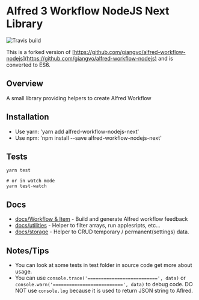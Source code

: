 Alfred 3 Workflow NodeJS Next Library
=====================================

![Travis build]()


This is a forked version of [https://github.com/giangvo/alfred-workflow-nodejs](https://github.com/giangvo/alfred-workflow-nodejs) and is converted to ES6. 


## Overview
A small library providing helpers to create Alfred Workflow

## Installation

* Use yarn: 'yarn add alfred-workflow-nodejs-next'
* Use npm: 'npm install --save alfred-workflow-nodejs-next'

## Tests

```shell
yarn test

# or in watch mode
yarn test-watch
```

## Docs

* [docs/Workflow & Item](docs/workflow.md) - Build and generate Alfred workflow feedback
* [docs/utilities](docs/utilities.md)  - Helper to filter arrays, run applesripts, etc...
* [docs/storage](docs/storage.md) - Helper to CRUD temporary / permanent(settings) data.


## Notes/Tips

- You can look at some tests in test folder in source code get more about usage.
- You can use `console.trace('==========================', data)` or `console.warn('==========================', data)` to debug code. DO NOT use `console.log` because it is used to return JSON string to Aflred.
